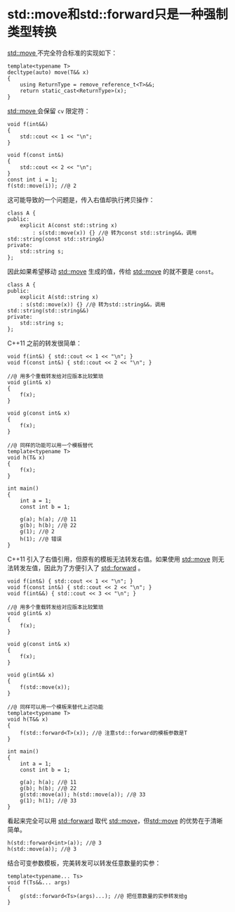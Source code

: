 # std::move和std::forward只是一种强制类型转换

[std::move ](https://en.cppreference.com/w/cpp/utility/move) 不完全符合标准的实现如下：

```
template<typename T>
decltype(auto) move(T&& x)
{
    using ReturnType = remove_reference_t<T>&&;
    return static_cast<ReturnType>(x);
}
```

[std::move ](https://en.cppreference.com/w/cpp/utility/move) 会保留 `cv` 限定符：

```
void f(int&&)
{
	std::cout << 1 << "\n";
}

void f(const int&)
{
	std::cout << 2 << "\n";
}
const int i = 1;
f(std::move(i)); //@ 2
```

这可能导致的一个问题是，传入右值却执行拷贝操作：

```
class A {
public:
    explicit A(const std::string x)
        : s(std::move(x)) {} //@ 转为const std::string&&，调用std::string(const std::string&)
private:
    std::string s;
};
```

因此如果希望移动 [std::move](https://en.cppreference.com/w/cpp/utility/move) 生成的值，传给 [std::move](https://en.cppreference.com/w/cpp/utility/move) 的就不要是 `const`。

```
class A {
public:
    explicit A(std::string x)
    : s(std::move(x)) {} //@ 转为std::string&&，调用std::string(std::string&&)
private:
    std::string s;
};
```

C++11 之前的转发很简单：

```
void f(int&) { std::cout << 1 << "\n"; }
void f(const int&) { std::cout << 2 << "\n"; }

//@ 用多个重载转发给对应版本比较繁琐
void g(int& x)
{
	f(x);
}

void g(const int& x)
{
	f(x);
}

//@ 同样的功能可以用一个模板替代
template<typename T>
void h(T& x)
{
	f(x);
}

int main()
{
	int a = 1;
	const int b = 1;

	g(a); h(a); //@ 11
	g(b); h(b); //@ 22
	g(1); //@ 2
	h(1); //@ 错误
}
```

C++11 引入了右值引用，但原有的模板无法转发右值。如果使用 [std::move](https://en.cppreference.com/w/cpp/utility/move) 则无法转发左值，因此为了方便引入了 [std::forward](https://en.cppreference.com/w/cpp/utility/forward) 。

```
void f(int&) { std::cout << 1 << "\n"; }
void f(const int&) { std::cout << 2 << "\n"; }
void f(int&&) { std::cout << 3 << "\n"; }

//@ 用多个重载转发给对应版本比较繁琐
void g(int& x)
{
	f(x);
}

void g(const int& x)
{
	f(x);
}

void g(int&& x)
{
	f(std::move(x));
}

//@ 同样可以用一个模板来替代上述功能
template<typename T>
void h(T&& x)
{
	f(std::forward<T>(x)); //@ 注意std::forward的模板参数是T
}

int main()
{
	int a = 1;
	const int b = 1;

	g(a); h(a); //@ 11
	g(b); h(b); //@ 22
	g(std::move(a)); h(std::move(a)); //@ 33
	g(1); h(1); //@ 33
}
```

看起来完全可以用 [std::forward](https://en.cppreference.com/w/cpp/utility/forward) 取代 [std::move](https://en.cppreference.com/w/cpp/utility/move)，但[std::move](https://en.cppreference.com/w/cpp/utility/move) 的优势在于清晰简单。

```
h(std::forward<int>(a)); //@ 3
h(std::move(a)); //@ 3
```

结合可变参数模板，完美转发可以转发任意数量的实参：

```
template<typename... Ts>
void f(Ts&&... args)
{
    g(std::forward<Ts>(args)...); //@ 把任意数量的实参转发给g
}
```









